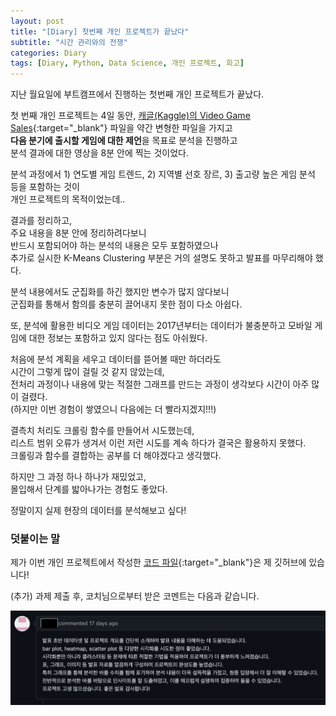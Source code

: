 ```yaml
---
layout: post
title: "[Diary] 첫번째 개인 프로젝트가 끝났다"
subtitle: "시간 관리와의 전쟁"
categories: Diary
tags: [Diary, Python, Data Science, 개인 프로젝트, 회고]
---
```


지난 월요일에 부트캠프에서 진행하는 첫번째 개인 프로젝트가 끝났다.  
  
첫 번째 개인 프로젝트는 4일 동안, 
[캐글(Kaggle)의 Video Game Sales](https://www.kaggle.com/datasets/gregorut/videogamesales){:target="_blank"} 파일을 약간 변형한 파일을 가지고  
**다음 분기에 출시할 게임에 대한 제언**을 목표로 분석을 진행하고  
분석 결과에 대한 영상을 8분 안에 찍는 것이었다.  

분석 과정에서 1) 연도별 게임 트렌드, 2) 지역별 선호 장르, 3) 출고량 높은 게임 분석 등을 포함하는 것이  
개인 프로젝트의 목적이었는데.. 

결과를 정리하고,  
주요 내용을 8분 안에 정리하려다보니  
반드시 포함되어야 하는 분석의 내용은 모두 포함하였으나   
추가로 실시한 K-Means Clustering 부분은 거의 설명도 못하고 발표를 마무리해야 했다.  

분석 내용에서도 군집화를 하긴 했지만 변수가 많지 않다보니  
군집화를 통해서 함의를 충분히 끌어내지 못한 점이 다소 아쉽다.  

또, 분석에 활용한 비디오 게임 데이터는 2017년부터는 데이터가 불충분하고 
모바일 게임에 대한 정보는 포함하고 있지 않다는 점도 아쉬웠다. 
  
  
처음에 분석 계획을 세우고 데이터를 뜯어볼 때만 하더라도  
시간이 그렇게 많이 걸릴 것 같지 않았는데,  
전처리 과정이나 
내용에 맞는 적절한 그래프를 만드는 과정이 생각보다 시간이 아주 많이 걸렸다.  
(하지만 이번 경험이 쌓였으니 다음에는 더 빨라지겠지!!!)
  
  
결측치 처리도 크롤링 함수를 만들어서 시도했는데,  
리스트 범위 오류가 생겨서 이런 저런 시도를 계속 하다가 결국은 활용하지 못했다.  
크롤링과 함수를 결합하는 공부를 더 해야겠다고 생각했다.  
  
  
하지만 그 과정 하나 하나가 재밌었고,  
몰입해서 단계를 밟아나가는 경험도 좋았다.  
  
정말이지 실제 현장의 데이터를 분석해보고 싶다!
  
   

### 덧붙이는 말 
제가 이번 개인 프로젝트에서 작성한 [코드 파일](https://github.com/kongju7/my_project/blob/main/ai_15_%E1%84%80%E1%85%A9%E1%86%BC%E1%84%8C%E1%85%AE_s1_code.ipynb){:target="_blank"}은 제 깃허브에 있습니다! 
  
    

(추가) 과제 제출 후, 코치님으로부터 받은 코멘트는 다음과 같습니다.    
  
![첫 번째 과제 제출 후  받은 코멘트](/assets/images/section1_comment.png "Project1_comment")
  

